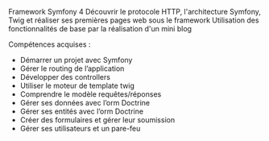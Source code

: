 Framework Symfony 4
Découvrir le protocole HTTP, l'architecture Symfony, Twig et réaliser ses premières pages web sous le framework
Utilisation des fonctionnalités de base par la réalisation d'un mini blog

Compétences acquises :
- Démarrer un projet avec Symfony
- Gérer le routing de l’application
- Développer des controllers
- Utiliser le moteur de template twig
- Comprendre le modèle requêtes/réponses
- Gérer ses données avec l’orm Doctrine
- Gérer ses entités avec l’orm Doctrine
- Créer des formulaires et gérer leur soumission
- Gérer ses utilisateurs et un pare-feu
